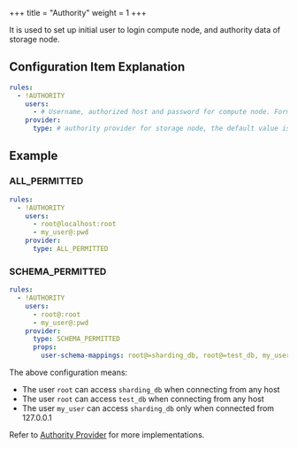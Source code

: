 +++
title = "Authority"
weight = 1
+++

It is used to set up initial user to login compute node, and authority data of storage node.

## Configuration Item Explanation

```yaml
rules:
  - !AUTHORITY
    users:
      - # Username, authorized host and password for compute node. Format: <username>@<hostname>:<password>, hostname is % or empty string means do not care about authorized host
    provider:
      type: # authority provider for storage node, the default value is ALL_PERMITTED
```

## Example

### ALL_PERMITTED
```yaml
rules:
  - !AUTHORITY
    users:
      - root@localhost:root
      - my_user@:pwd
    provider:
      type: ALL_PERMITTED
```

### SCHEMA_PERMITTED
```yaml
rules:
  - !AUTHORITY
    users:
      - root@:root
      - my_user@:pwd
    provider:
      type: SCHEMA_PERMITTED
      props:
        user-schema-mappings: root@=sharding_db, root@=test_db, my_user@127.0.0.1=sharding_db
```
The above configuration means:
- The user `root` can access `sharding_db` when connecting from any host
- The user `root` can access `test_db` when connecting from any host
- The user `my_user` can access `sharding_db` only when connected from 127.0.0.1

Refer to [Authority Provider](/en/dev-manual/proxy) for more implementations.
